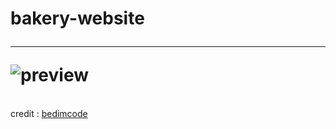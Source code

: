 # bakery-website<br> <hr> ![preview](https://github.com/hamzaAhmd/bakery-website/assets/131306029/57353cb0-ee5d-4f9b-8ff8-988d86f73daf)

 <br> credit : <a href="https://github.com/bedimcode">bedimcode</a>
